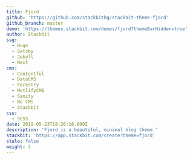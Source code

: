 ```yaml
---
title: Fjord
github: 'https://github.com/stackbithq/stackbit-theme-fjord'
github_branch: master
demo: 'https://themes.stackbit.com/demos/fjord?themeBarHidden=true'
author: Stackbit
ssg:
  - Hugo
  - Gatsby
  - Jekyll
  - Next
cms:
  - Contentful
  - DatoCMS
  - Forestry
  - NetlifyCMS
  - Sanity
  - No CMS
  - Stackbit
css:
  - SCSS
date: 2019-05-23T18:26:16.000Z
description: 'Fjord is a beautiful, minimal blog theme.'
stackbit: 'https://app.stackbit.com/create?theme=fjord'
stale: false
weight: 3
---
```

